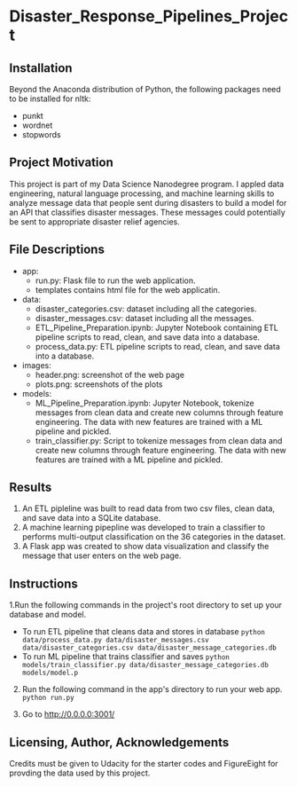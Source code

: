# Disaster_Response_Pipelines_Project

## Installation
Beyond the Anaconda distribution of Python, the following packages need to be installed for nltk:
- punkt
- wordnet
- stopwords

## Project Motivation
This project is part of my Data Science Nanodegree program.
I appled data engineering, natural language processing, and machine learning skills to analyze message data that people sent during disasters to build a model for an API that classifies disaster messages.
These messages could potentially be sent to appropriate disaster relief agencies. 

## File Descriptions

* app:
    * run.py: Flask file to run the web application.
    * templates contains html file for the web applicatin.
* data:
    - disaster_categories.csv: dataset including all the categories.
    - disaster_messages.csv: dataset including all the messages.
    - ETL_Pipeline_Preparation.ipynb: Jupyter Notebook containing ETL pipeline scripts to read, clean, and save data into a database.
    - process_data.py: ETL pipeline scripts to read, clean, and save data into a database.
* images: 
    - header.png: screenshot of the web page
    - plots.png: screenshots of the plots
* models:
    - ML_Pipeline_Preparation.ipynb: Jupyter Notebook, tokenize messages from clean data and create new columns through feature engineering. 
        The data with new features are trained with a ML pipeline and pickled.
    - train_classifier.py: Script to tokenize messages from clean data and create new columns through feature engineering. 
        The data with new features are trained with a ML pipeline and pickled.    
        
## Results
1. An ETL pipleline was built to read data from two csv files, clean data, and save data into a SQLite database.
2. A machine learning pipepline was developed to train a classifier to performs multi-output classification on the 36 categories in the dataset.
3. A Flask app was created to show data visualization and classify the message that user enters on the web page.

## Instructions
1.Run the following commands in the project's root directory to set up your database and model.

   - To run ETL pipeline that cleans data and stores in database ` python data/process_data.py data/disaster_messages.csv data/disaster_categories.csv data/disaster_message_categories.db `
   - To run ML pipeline that trains classifier and saves ` python models/train_classifier.py data/disaster_message_categories.db models/model.p `
2. Run the following command in the app's directory to run your web app. `python run.py`

3. Go to http://0.0.0.0:3001/


## Licensing, Author, Acknowledgements
Credits must be given to Udacity for the starter codes and FigureEight for provding the data used by this project.


